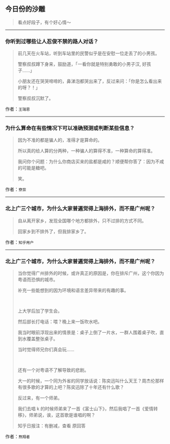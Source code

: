 ## 今日份的沙雕

> 看点好段子，有个好心情～


 
---

### 你听到过哪些让人忍俊不禁的路人对话？

> 前几天在火车站，听到车站里的民警似乎是在安慰一位走丢了的小男孩。
> 
> 警察叔叔蹲下身来，鼓励道，「一看你就是特别勇敢的小男子汉, 好孩子……」
> 
> 小朋友还在哭哭啼啼的，鼻涕泡都哭出来了，反过来问：「你是怎么看出来的呀？！」
> 
> 警察叔叔沉默了。


作者：`王瑞恩`

---

### 为什么算命在有些情况下可以准确预测或判断某些信息？

> 因为不准的都是骗人的，准得才是算命的。
> 
> 所以真的给人算的分两种，一种骗人的算得不准，一种算命的算得准。
> 
> 我问你个问题：为什么你商店买来的盐都是咸的？顺便帮你答了：因为不咸的可能是糖吧。
> 
> 笑。


作者：`尞祡`

---

### 北上广三个城市，为什么大家普遍觉得上海排外，而不是广州呢？

> 自从离开家乡，发现全国哪个地方都排外，只不过排的方式不同。
> 
> 回家乡到不排外了，但我排家乡了。


作者：`知乎用户`

---

### 北上广三个城市，为什么大家普遍觉得上海排外，而不是广州呢？

> 当你觉得广州排外的时候，或许真正的原因是，你在排斥广州，这个你因为粤语而恐惧的城市。
> 
> 补充一些能想到的因为环境和语言差异带来的有趣的事。
> 
>  
> 
> 上大学后加了学生会。
> 
> 然后部长打电话：喂？晚上来一饭吹水吧。
> 
> 我当时眼前浮现出来的情景是：桌子上倒了一片水，一群人围着桌子吹，直到水覆盖整张桌子。
> 
> 当时觉得师兄你们真会玩……
> 
>  
> 
> 还有一个对粤语不了解导致的悲剧。
> 
> 大一的时候，一个同为外省的同学放话说：陈奕迅叫什么天王？周杰伦那样有很多歌的才算的上吧？陈奕迅除了十年还有什么歌？
> 
> 反过来，有一个师弟。
> 
> 我们去唱 k 的时候师弟来了一首《富士山下》，然后我唱了一首《爱情转移》，师弟说，诶，这首歌是谁唱的啊？
> 
> 知乎日报注：有删减，查看 原回答


作者：`熬翔者`